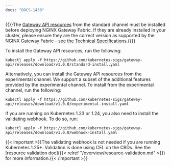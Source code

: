 ```yaml
---
docs: "DOCS-1438"
---
```


{{<note>}}The [Gateway API resources](https://github.com/kubernetes-sigs/gateway-api) from the standard channel must be installed before deploying NGINX Gateway Fabric. If they are already installed in your cluster, please ensure they are the correct version as supported by the NGINX Gateway Fabric - [see the Technical Specifications](https://github.com/nginxinc/nginx-gateway-fabric/blob/v1.1.0/README.md#technical-specifications).{{</note>}}

To install the Gateway API resources, run the following:

```shell
kubectl apply -f https://github.com/kubernetes-sigs/gateway-api/releases/download/v1.0.0/standard-install.yaml
```

Alternatively, you can install the Gateway API resources from the experimental channel. We support a subset of the
additional features provided by the experimental channel. To install from the experimental channel, run the following:

```shell
kubectl apply -f https://github.com/kubernetes-sigs/gateway-api/releases/download/v1.0.0/experimental-install.yaml
```

If you are running on Kubernetes 1.23 or 1.24, you also need to install the validating webhook. To do so, run:

```shell
kubectl apply -f https://github.com/kubernetes-sigs/gateway-api/releases/download/v1.0.0/webhook-install.yaml
```

{{< important >}}The validating webhook is not needed if you are running Kubernetes 1.25+. Validation is done using CEL on the CRDs. See the [resource validation doc]({{< relref "/overview/resource-validation.md" >}}) for more information.{{< /important >}}
